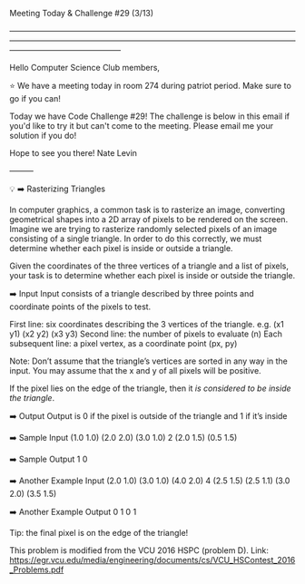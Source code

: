 Meeting Today & Challenge #29 (3/13)

——————————————————————————————————————————————————————————————————————————————————————

Hello Computer Science Club members,

⭐️ We have a meeting today in room 274 during patriot period.
Make sure to go if you can!

Today we have Code Challenge #29! The challenge is below in this email if you'd like to try it but can't come to the meeting. Please email me your solution if you do!

Hope to see you there!
Nate Levin

———

💡 ➡️ Rasterizing Triangles

In computer graphics, a common task is to rasterize an image, converting geometrical shapes into a 2D array of pixels to be rendered on the screen. Imagine we are trying to rasterize randomly selected pixels of an image consisting of a single triangle. In order to do this correctly, we must determine whether each pixel is inside or outside a triangle.

Given the coordinates of the three vertices of a triangle and a list of pixels, your task is to determine whether each pixel is inside or outside the triangle.

➡️ Input
Input consists of a triangle described by three points and coordinate points of the pixels to test.

First line: six coordinates describing the 3 vertices of the triangle. e.g. (x1 y1) (x2 y2) (x3 y3)
Second line: the number of pixels to evaluate (n)
Each subsequent line: a pixel vertex, as a coordinate point (px, py)

Note: Don’t assume that the triangle’s vertices are sorted in any way in the input. You may assume that the x and y of all pixels will be positive.

If the pixel lies on the edge of the triangle, then it _is considered to be inside the triangle_.

➡️ Output
Output is 0 if the pixel is outside of the triangle and 1 if it’s inside

➡️ Sample Input
(1.0 1.0) (2.0 2.0) (3.0 1.0)
2
(2.0 1.5)
(0.5 1.5)

➡️ Sample Output
1
0

➡️ Another Example Input
(2.0 1.0) (3.0 1.0) (4.0 2.0)
4
(2.5 1.5)
(2.5 1.1)
(3.0 2.0)
(3.5 1.5)

➡️ Another Example Output
0
1
0
1

Tip: the final pixel is on the edge of the triangle!

This problem is modified from the VCU 2016 HSPC (problem D). Link: https://egr.vcu.edu/media/engineering/documents/cs/VCU_HSContest_2016_Problems.pdf
